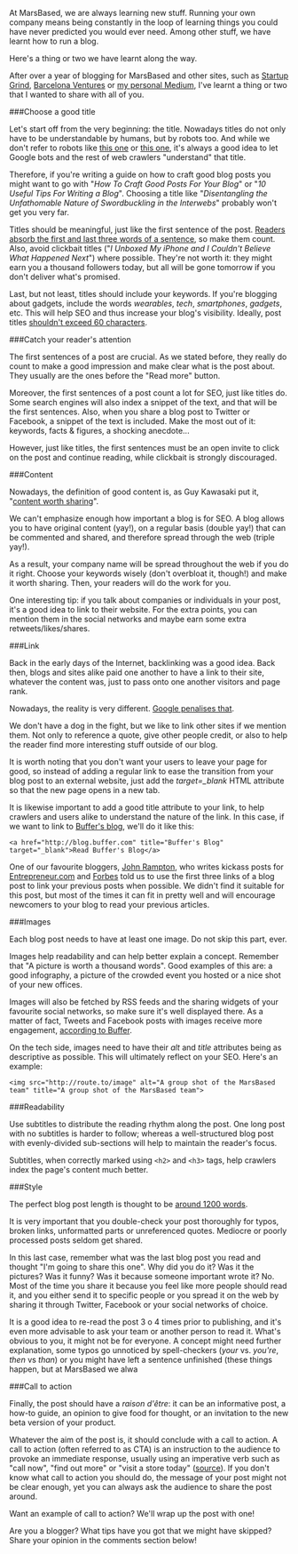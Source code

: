 At MarsBased, we are always learning new stuff. Running your own company means being constantly in the loop of learning things you could have never predicted you would ever need. Among other stuff, we have learnt how to run a blog.

Here's a thing or two we have learnt along the way.

After over a year of blogging for MarsBased and other sites, such as [Startup Grind](http://www.startupgrind.com/barcelona "Startup Grind Barcelona"), [Barcelona Ventures](http://barcelonaventures.com/blog/ "Barcelona Ventures blog") or [my personal Medium](https://medium.com/@lexrodba "@Lexrodba Medium"), I've learnt a thing or two that I wanted to share with all of you.

###Choose a good title

Let's start off from the very beginning: the title. Nowadays titles do not only have to be understandable by humans, but by robots too. And while we don't refer to robots like [this one](http://static.guim.co.uk/sys-images/Guardian/Pix/pictures/2014/2/21/1392977241047/Robot-from-The-Terminator-010.jpg "Robot") or [this one](http://img4.wikia.nocookie.net/__cb20141005032524/deadliestfiction/images/e/eb/Optimus_Prime_Generation_1.jpg "Robot"), it's always a good idea to let Google bots and the rest of web crawlers "understand" that title.

Therefore, if you're writing a guide on how to craft good blog posts you might want to go with "*How To Craft Good Posts For Your Blog*" or "*10 Useful Tips For Writing a Blog*". Choosing a title like "*Disentangling the Unfathomable Nature of Swordbuckling in the Interwebs*" probably won't get you very far.

Titles should be meaningful, just like the first sentence of the post. [Readers absorb the first and last three words of a sentence](https://blog.bufferapp.com/headline-formulas?utm_content=buffer144c3&utm_medium=social&utm_source=marsbased.com&utm_campaign=marsbased "Buffer blog"), so make them count. Also, avoid clickbait titles ("*I Unboxed My iPhone and I Couldn't Believe What Happened Next*") where possible. They're not worth it: they might earn you a thousand followers today, but all will be gone tomorrow if you don't deliver what's promised.

Last, but not least, titles should include your keywords. If you're blogging about gadgets, include the words *wearables*, *tech*, *smartphones*, *gadgets*, etc. This will help SEO and thus increase your blog's visibility. Ideally, post titles [shouldn't exceed 60 characters](http://www.orbitmedia.com/blog/ideal-blog-post-length/ "Marketing tips").

###Catch your reader's attention

The first sentences of a post are crucial. As we stated before, they really do count to make a good impression and make clear what is the post about. They usually are the ones before the "Read more" button.

Moreover, the first sentences of a post count a lot for SEO, just like titles do. Some search engines will also index a snippet of the text, and that will be the first sentences. Also, when you share a blog post to Twitter or Facebook, a snippet of the text is included. Make the most out of it: keywords, facts & figures, a shocking anecdote...

However, just like titles, the first sentences must be an open invite to click on the post and continue reading, while clickbait is strongly discouraged.

###Content

Nowadays, the definition of good content is, as Guy Kawasaki put it, "[content worth sharing](https://www.startupgrind.com/events/details/startup-grind-london-hosted-guy-kawasaki-canvaex-apple#/ "Startup Grind hosts Guy Kawasaki")".

We can't emphasize enough how important a blog is for SEO. A blog allows you to have original content (yay!), on a regular basis (double yay!) that can be commented and shared, and therefore spread through the web (triple yay!).

As a result, your company name will be spread throughout the web if you do it right. Choose your keywords wisely (don't overbloat it, though!) and make it worth sharing. Then, your readers will do the work for you.

One interesting tip: if you talk about companies or individuals in your post, it's a good idea to link to their website. For the extra points, you can mention them in the social networks and maybe earn some extra retweets/likes/shares.

###Link

Back in the early days of the Internet, backlinking was a good idea. Back then, blogs and sites alike paid one another to have a link to their site, whatever the content was, just to pass onto one another visitors and page rank.

Nowadays, the reality is very different. [Google penalises that](http://white.net/blog/high-risk-seo-33-ways-to-get-penalised-by-google/ "Google Penalises Backlinks").

We don't have a dog in the fight, but we like to link other sites if we mention them. Not only to reference a quote, give other people credit, or also to help the reader find more interesting stuff outside of our blog.

It is worth noting that you don't want your users to leave your page for good, so instead of adding a regular link to ease the transition from your blog post to an external website, just add the *target=_blank* HTML attribute so that the new page opens in a new tab.

It is likewise important to add a good title attribute to your link, to help crawlers and users alike to understand the nature of the link. In this case, if we want to link to [Buffer's blog](http://blog.buffer.com "Buffer's blog"), we'll do it like this:

    <a href="http://blog.buffer.com" title="Buffer's Blog" target="_blank">Read Buffer's Blog</a>

One of our favourite bloggers, [John Rampton](http://www.johnrampton.com/ "John Rampton website"), who writes kickass posts for [Entrepreneur.com](http://www.entrepreneur.com/ "Entrepreneur-com") and [Forbes](http://www.forbes.com/ "Forbes") told us to use the first three links of a blog post to link your previous posts when possible. We didn't find it suitable for this post, but most of the times it can fit in pretty well and will encourage newcomers to your blog to read your previous articles.

###Images

Each blog post needs to have at least one image. Do not skip this part, ever.

Images help readability and can help better explain a concept. Remember that "A picture is worth a thousand words". Good examples of this are: a good infography, a picture of the crowded event you hosted or a nice shot of your new offices.

Images will also be fetched by RSS feeds and the sharing widgets of your favourite social networks, so make sure it's well displayed there. As a matter of fact, Tweets and Facebook posts with images receive more engagement, [according to Buffer](https://blog.bufferapp.com/twitter-images "Buffer's blog").

On the tech side, images need to have their *alt* and *title* attributes being as descriptive as possible. This will ultimately reflect on your SEO. Here's an example:

    <img src="http://route.to/image" alt="A group shot of the MarsBased team" title="A group shot of the MarsBased team">

###Readability

Use subtitles to distribute the reading rhythm along the post. One long post with no subtitles is harder to follow; whereas a well-structured blog post with evenly-divided sub-sections will help to maintain the reader's focus.

Subtitles, when correctly marked using `<h2>` and `<h3>` tags, help crawlers index the page's content much better.

###Style

The perfect blog post length is thought to be [around 1200 words](http://www.bitrebels.com/social/makes-perfect-blog-post-infographic/ "Infographic about blogging").

It is very important that you double-check your post thoroughly for typos, broken links, unformatted parts or unreferenced quotes. Mediocre or poorly processed posts seldom get shared.

In this last case, remember what was the last blog post you read and thought "I'm going to share this one". Why did you do it? Was it the pictures? Was it funny? Was it because someone important wrote it? No. Most of the time you share it because you feel like more people should read it, and you either send it to specific people or you spread it on the web by sharing it through Twitter, Facebook or your social networks of choice.

It is a good idea to re-read the post 3 o 4 times prior to publishing, and it's even more advisable to ask your team or another person to read it. What's obvious to you, it might not be for everyone. A concept might need further explanation, some typos go unnoticed by spell-checkers (*your* vs. *you're*, *then* vs *than*) or you might have left a sentence unfinished (these things happen, but at MarsBased we alwa

###Call to action

Finally, the post should have a *raison d'être*: it can be an informative post, a how-to guide, an opinion to give food for thought, or an invitation to the new beta version of your product.

Whatever the aim of the post is, it should conclude with a call to action. A call to action (often referred to as CTA) is an instruction to the audience to provoke an immediate response, usually using an imperative verb such as "call now", "find out more" or "visit a store today" ([source](http://homebusiness.about.com/od/homebusinessglossar1/g/Call-To-Action-Definition.htm "Definition of call to action")). If you don't know what call to action you should do, the message of your post might not be clear enough, yet you can always ask the audience to share the post around.

Want an example of call to action? We'll wrap up the post with one!

Are you a blogger? What tips have you got that we might have skipped? Share your opinion in the comments section below!
